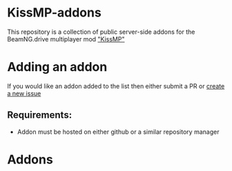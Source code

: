 # KissMP-addons
This repository is a collection of public server-side addons for the BeamNG.drive multiplayer mod ["KissMP"](https://github.com/TheHellBox/KISS-multiplayer)

# Adding an addon
If you would like an addon added to the list then either submit a PR or [create a new issue](https://github.com/AsciiJakob/KissMP-addons/issues/new/choose)
## Requirements:
* Addon must be hosted on either github or a similar repository manager
# Addons
